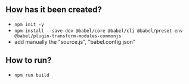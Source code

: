## How has it been created?
* `npm init -y`
* `npm install --save-dev @babel/core @babel/cli @babel/preset-env @babel/plugin-transform-modules-commonjs`
* add manually the "source.js", "babel.config.json"

## How to run?
* `npm run build`
